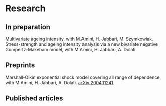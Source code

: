 ---
---

# Research

## In preparation
Multivariate ageing intensity, with M.Amini, H. Jabbari, M. Szymkowiak.  
Stress-strength and ageing intensity analysis via a new bivariate negative Gompertz-Makeham model, with M.Amini, H. Jabbari, A. Dolati.  

## Preprints

Marshall-Olkin exponential shock model covering all range of dependence,  with M.Amini, H. Jabbari, A. Dolati. 	[arXiv:2004.11241](https://arxiv.org/abs/2004.11241).  

## Published articles


